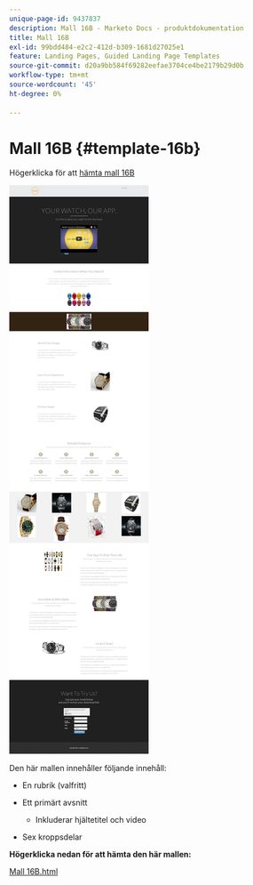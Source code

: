 ```yaml
---
unique-page-id: 9437837
description: Mall 16B - Marketo Docs - produktdokumentation
title: Mall 16B
exl-id: 99bdd484-e2c2-412d-b309-1681d27025e1
feature: Landing Pages, Guided Landing Page Templates
source-git-commit: d20a9bb584f69282eefae3704ce4be2179b29d0b
workflow-type: tm+mt
source-wordcount: '45'
ht-degree: 0%

---
```


# Mall 16B {#template-16b}

Högerklicka för att [hämta mall 16B](https://experienceleague.adobe.com/landing/marketo/lp-templates/template-16b.html?lang=sv-SE)

![](assets/image2015-8-14-11-3a2-3a51.png)

Den här mallen innehåller följande innehåll:

* En rubrik (valfritt)
* Ett primärt avsnitt

   * Inkluderar hjältetitel och video

* Sex kroppsdelar

**Högerklicka nedan för att hämta den här mallen:**

[Mall 16B.html](https://experienceleague.adobe.com/landing/marketo/lp-templates/template-16b.html?lang=sv-SE)

